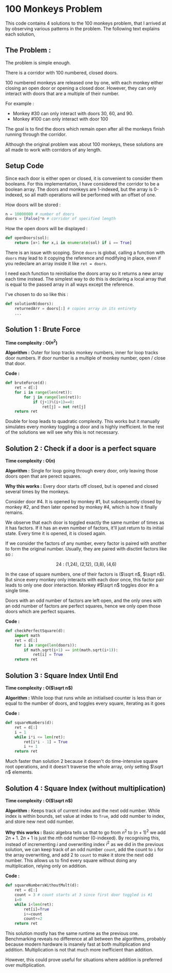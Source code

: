# 100 Monkeys Problem

This code contains 4 solutions to the 100 monkeys problem, that I arrived at by observing various patterns in the problem. The following text explains each solution, 

## The Problem : 
The problem is simple enough. 

There is a corridor with 100 numbered, closed doors.

100 numbered monkeys are released one by one, with each monkey either closing an open door or opening a closed door. However, they can only interact with doors that are a multiple of their number.

For example : 
- Monkey #30 can only interact with doors 30, 60, and 90. 
- Monkey #100 can only interact with door 100

The goal is to find the doors which remain open after all the monkeys finish running through the corridor.

Although the original problem was about 100 monkeys, these solutions are all made to work with corridors of any length.

## Setup Code

Since each door is either open or closed, it is convenient to consider them booleans. For this implementation, I have considered the corridor to be a boolean array. The doors and monkeys are 1-indexed, but the array is 0-indexed, so all math operations will be performed with an offset of one.

How doors will be stored : 
```python
n = 10000000 # number of doors
doors = [False]*n # corridor of specified length
```

How the open doors will be displayed : 
```python
def openDoors(sol):
    return [x+1 for x,i in enumerate(sol) if i == True]
```

There is an issue with scoping. Since `doors` is global, calling a function with `doors` may lead to it copying the reference and modifying in place, even if you redeclare an array inside it like `ret = doors`. 

I need each function to reinitialise the doors array so it returns a new array each time instead. The simplest way to do this is declaring a local array that is equal to the passed array in all ways except the reference.

I've chosen to do so like this : 
```python
def solutionN(doors):
    returnedArr = doors[:] # copies array in its entirety
    ...
```

## Solution 1 : Brute Force
**Time complexity : O($n^2$)**

**Algorithm :** Outer for loop tracks monkey numbers, inner for loop tracks door numbers. If door number is a multiple of monkey number, open / close that door.

**Code :**
```python
def bruteForce(d):
    ret = d[:]
    for i in range(len(ret)):
        for j in range(len(ret)):
            if (j+1)%(i+1)==0:
                ret[j] = not ret[j]
    return ret
```

Double for loop leads to quadratic complexity. This works but it manually simulates every monkey toggling a door and is highly inefficient. In the rest of the solutions we will see why this is not necessary.

## Solution 2 : Check if a door is a perfect square
**Time complexity : O($n$)**

**Algorithm :** Single for loop going through every door, only leaving those doors open that are perect squares.

**Why this works :**
Every door starts off closed, but is opened and closed several times by the monkeys.

Consider door #4. It is opened by monkey #1, but subsequently closed by monkey #2, and then later opened by monkey #4, which is how it finally remains. 

We observe that each door is toggled exactly the same number of times as it has factors. If it has an even number of factors, it'll just return to its initial state. Every time it is opened, it is closed again.

If we consider the factors of any number, every factor is paired with another to form the original number. Usually, they are paired with disctint factors like so :

$$\text{24 : (1,24), (2,12), (3,8), (4,6)}$$

In the case of square numbers, one of their factors is ($\sqrt n$, $\sqrt n$). But since every monkey only interacts with each door once, this factor pair leads to only one door interaction. Monkey #$\sqrt n$ toggles door #$n$ a single time.

Doors with an odd number of factors are left open, and the only ones with an odd number of factors are perfect squares, hence we only open those doors which are perfect squares.

**Code :**
```python
def checkPerfectSquare(d):
    import math
    ret = d[:]
    for i in range(len(doors)):
        if math.sqrt(i+1) == int(math.sqrt(i+1)):
            ret[i] = True
    return ret
```

## Solution 3 : Square Index Until End
**Time complexity : O($\sqrt n$)**

**Algorithm :** While loop that runs while an initialised counter is less than or equal to the number of doors, and toggles every square, iterating as it goes

**Code :**
```python
def squareNumbers(d):
    ret = d[:]
    i = 1
    while i*i <= len(ret):
        ret[i*i - 1] = True
        i += 1
    return ret
```

Much faster than solution 2 because it doesn't do time-intensive square root operations, and it doesn't traverse the whole array, only setting $\sqrt n$ elements.

## Solution 4 : Square Index (without multiplication)
**Time complexity : O($\sqrt n$)**

**Algorithm :** Keeps track of current index and the next odd number. While index is within bounds, set value at index to `True`, add odd number to index, and store new next odd number.

**Why this works :** Basic algebra tells us that to go from $n^2$ to $(n+1)^2$ we add $2n+1$. $2n+1$ is just the $n$th odd number (0-indexed). By recognising this, instead of incrementing $i$ and overwriting index $i^2$ as we did in the previous solution, we can keep track of an odd number `count`, add the count to `i` for the array overwriting, and add 2 to `count` to make it store the next odd number. This allows us to find every square without doing any multiplication, relying only on addition.

**Code :** 
```python
def squareNumbersWithoutMult(d):
    ret = d[:]
    count = 3 # count starts at 3 since first door toggled is #1
    i=0
    while i<len(ret):
        ret[i]=True
        i+=count
        count+=2
    return ret
```

This solution mostly has the same runtime as the previous one. Benchmarking reveals no difference at all between the algorithms, probably because modern hardware is insanely fast at both multiplication and addition. Multiplication is not that much more inefficient than addition.

However, this could prove useful for situations where addition is preferred over multiplication.